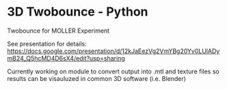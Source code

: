 # 3D Twobounce - Python
 Twobounce for MOLLER Experiment
 
 See presentation for details:
 https://docs.google.com/presentation/d/12kJaEezVg2VmYBg20Yv0LUlADymB24_Q5hcMD4D6sX4/edit?usp=sharing
 
 Currently working on module to convert output into .mtl and texture files so results can be visauluzed in common 3D software (i.e. Blender)
